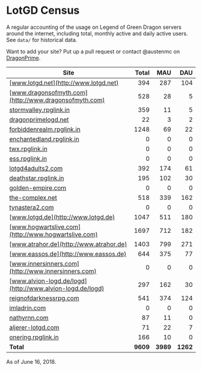 # LotGD Census
A regular accounting of the usage on Legend of Green Dragon servers around the internet, including total, monthly active and daily active users. See `data/` for historical data.

Want to add your site? Put up a pull request or contact @austenmc on [DragonPrime](http://dragonprime.net).


Site | Total | MAU | DAU
--- | ---:| ---:| ---:
[www.lotgd.net](http://www.lotgd.net)|394|287|104
[www.dragonsofmyth.com](http://www.dragonsofmyth.com)|528|28|5
[stormvalley.rpglink.in](http://stormvalley.rpglink.in)|359|11|5
[dragonprimelogd.net](http://dragonprimelogd.net)|22|3|2
[forbiddenrealm.rpglink.in](http://forbiddenrealm.rpglink.in)|1248|69|22
[enchantedland.rpglink.in](http://enchantedland.rpglink.in)|0|0|0
[twx.rpglink.in](http://twx.rpglink.in)|0|0|0
[ess.rpglink.in](http://ess.rpglink.in)|0|0|0
[lotgd4adults2.com](http://lotgd4adults2.com)|392|174|61
[deathstar.rpglink.in](http://deathstar.rpglink.in)|195|102|30
[golden-empire.com](http://golden-empire.com)|0|0|0
[the-complex.net](http://the-complex.net)|518|339|162
[tynastera2.com](http://tynastera2.com)|0|0|0
[www.lotgd.de](http://www.lotgd.de)|1047|511|180
[www.hogwartslive.com](http://www.hogwartslive.com)|1697|712|182
[www.atrahor.de](http://www.atrahor.de)|1403|799|271
[www.eassos.de](http://www.eassos.de)|644|375|77
[www.innersinners.com](http://www.innersinners.com)|0|0|0
[www.alvion-logd.de/logd](http://www.alvion-logd.de/logd)|297|162|30
[reignofdarknessrpg.com](http://reignofdarknessrpg.com)|541|374|124
[imladrin.com](http://imladrin.com)|0|0|0
[nathyrnn.com](http://nathyrnn.com)|87|11|0
[aljerer-lotgd.com](http://aljerer-lotgd.com)|71|22|7
[onering.rpglink.in](http://onering.rpglink.in)|166|10|0
**Total**|**9609**|**3989**|**1262**

As of June 16, 2018.

